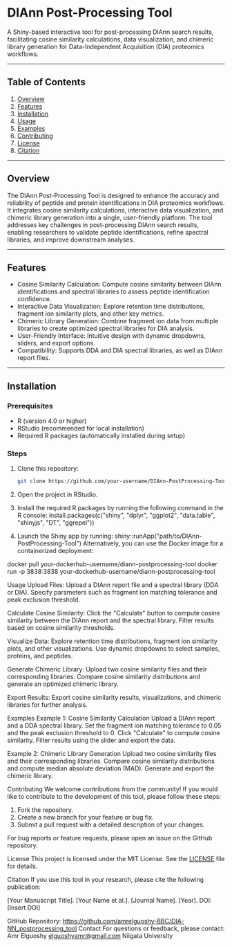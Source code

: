 # DIAnn Post-Processing Tool

A Shiny-based interactive tool for post-processing DIAnn search results, facilitating cosine similarity calculations, data visualization, and chimeric library generation for Data-Independent Acquisition (DIA) proteomics workflows.

---

## Table of Contents
1. [Overview](#overview)
2. [Features](#features)
3. [Installation](#installation)
4. [Usage](#usage)
5. [Examples](#examples)
6. [Contributing](#contributing)
7. [License](#license)
8. [Citation](#citation)

---
## Overview
The DIAnn Post-Processing Tool is designed to enhance the accuracy and reliability of peptide and protein identifications in DIA proteomics workflows. It integrates cosine similarity calculations, interactive data visualization, and chimeric library generation into a single, user-friendly platform. The tool addresses key challenges in post-processing DIAnn search results, enabling researchers to validate peptide identifications, refine spectral libraries, and improve downstream analyses.

---
## Features
- Cosine Similarity Calculation: Compute cosine similarity between DIAnn identifications and spectral libraries to assess peptide identification confidence.
- Interactive Data Visualization: Explore retention time distributions, fragment ion similarity plots, and other key metrics.
- Chimeric Library Generation: Combine fragment ion data from multiple libraries to create optimized spectral libraries for DIA analysis.
- User-Friendly Interface: Intuitive design with dynamic dropdowns, sliders, and export options.
- Compatibility: Supports DDA and DIA spectral libraries, as well as DIAnn report files.

---

## Installation
### Prerequisites
- R (version 4.0 or higher)
- RStudio (recommended for local installation)
- Required R packages (automatically installed during setup)

### Steps
1. Clone this repository:
   ```bash
   git clone https://github.com/your-username/DIAnn-PostProcessing-Tool.git
2. Open the project in RStudio.

3. Install the required R packages by running the following command in the R console:
install.packages(c("shiny", "dplyr", "ggplot2", "data.table", "shinyjs", "DT", "ggrepel"))
4. Launch the Shiny app by running:
shiny::runApp("path/to/DIAnn-PostProcessing-Tool")
Alternatively, you can use the Docker image for a containerized deployment:

docker pull your-dockerhub-username/diann-postprocessing-tool
docker run -p 3838:3838 your-dockerhub-username/diann-postprocessing-tool

Usage
Upload Files:
Upload a DIAnn report file and a spectral library (DDA or DIA).
Specify parameters such as fragment ion matching tolerance and peak exclusion threshold.

Calculate Cosine Similarity:
Click the "Calculate" button to compute cosine similarity between the DIAnn report and the spectral library.
Filter results based on cosine similarity thresholds.

Visualize Data:
Explore retention time distributions, fragment ion similarity plots, and other visualizations.
Use dynamic dropdowns to select samples, proteins, and peptides.

Generate Chimeric Library:
Upload two cosine similarity files and their corresponding libraries.
Compare cosine similarity distributions and generate an optimized chimeric library.

Export Results:
Export cosine similarity results, visualizations, and chimeric libraries for further analysis.

Examples
Example 1: Cosine Similarity Calculation
Upload a DIAnn report and a DDA spectral library.
Set the fragment ion matching tolerance to 0.05 and the peak exclusion threshold to 0.
Click "Calculate" to compute cosine similarity.
Filter results using the slider and export the data.

Example 2: Chimeric Library Generation
Upload two cosine similarity files and their corresponding libraries.
Compare cosine similarity distributions and compute median absolute deviation (MAD).
Generate and export the chimeric library.

Contributing
We welcome contributions from the community! If you would like to contribute to the development of this tool, please follow these steps:

1. Fork the repository.
2. Create a new branch for your feature or bug fix.
3. Submit a pull request with a detailed description of your changes.

For bug reports or feature requests, please open an issue on the GitHub repository.

License
This project is licensed under the MIT License. See the [LICENSE](LICENSE) file for details.

Citation
If you use this tool in your research, please cite the following publication:

[Your Manuscript Title]. [Your Name et al.]. [Journal Name]. [Year].
DOI: [Insert DOI]

GitHub Repository: https://github.com/amrelguoshy-BBC/DIA-NN_postprocessing_tool
Contact
For questions or feedback, please contact:
Amr Elguoshy
elguoshyamr@gmail.com
Niigata University


